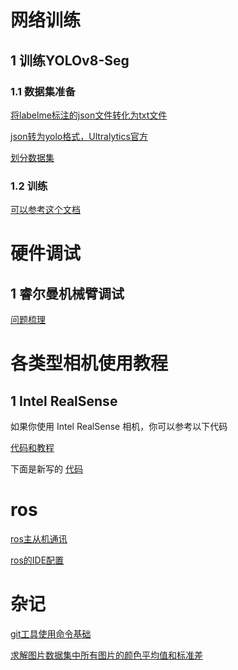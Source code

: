 # 网络训练

## 1 训练YOLOv8-Seg 
### 1.1 数据集准备

[将labelme标注的json文件转化为txt文件](./data_convert_scripts/labelme2yolo.py)

[json转为yolo格式，Ultralytics官方](https://github.com/ultralytics/JSON2YOLO/tree/master)

[划分数据集](./data_convert_scripts/split_dataset.py)

### 1.2 训练
[可以参考这个文档](https://blog.csdn.net/m0_70140421/article/details/129052132)


# 硬件调试

## 1 睿尔曼机械臂调试

[问题梳理](./realman_robot_issues.md)

# 各类型相机使用教程

## 1 Intel RealSense

如果你使用 Intel RealSense 相机，你可以参考以下代码 

[代码和教程](./Image-Capture-With-RealSense/README_CN.md)

下面是新写的
[代码](./cams/realsense.py)

# ros

[ros主从机通讯](./ros_connect.md) 

[ros的IDE配置](./ros_vscode_config.md)

# 杂记
[git工具使用命令基础](./git_usage.md) 

[求解图片数据集中所有图片的颜色平均值和标准差](./calculate_mean_std_of_image/demo.py)
